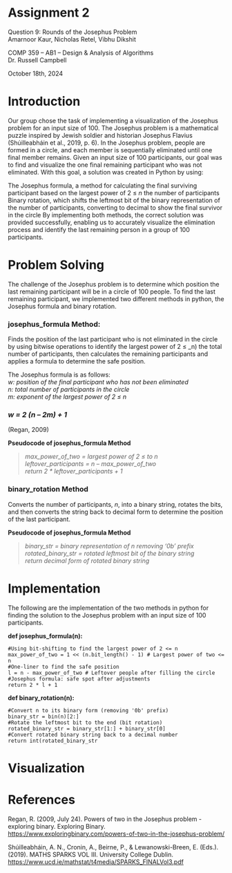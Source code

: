 # Assignment 2  

Question 9: Rounds of the Josephus Problem    
Amarnoor Kaur, Nicholas Retel, Vibhu Dikshit   
  
COMP 359 – AB1 – Design & Analysis of Algorithms   
Dr. Russell Campbell  
  
October 18th, 2024  

# Introduction
Our group chose the task of implementing a visualization of the Josephus problem for an input size of 100. The Josephus problem is a mathematical puzzle inspired by Jewish soldier and historian Josephus Flavius (Shúilleabháin et al., 2019, p. 6). In the Josephus problem, people are formed in a circle, and each member is sequentially eliminated until one final member remains. Given an input size of 100 participants, our goal was to find and visualize the one final remaining participant who was not eliminated. With this goal, a solution was created in Python by using:

The Josephus formula, a method for calculating the final surviving participant based on the largest power of 2 ≤ _n_ the number of participants
Binary rotation, which shifts the leftmost bit of the binary representation of the number of participants, converting to decimal to show the final survivor in the circle
By implementing both methods, the correct solution was provided successfully, enabling us to accurately visualize the elimination process and identify the last remaining person in a group of 100 participants.

# Problem Solving
The challenge of the Josephus problem is to determine which position the last remaining participant will be in a circle of 100 people. To find the last remaining participant, we implemented two different methods in python, the Josephus formula and binary rotation.

### josephus_formula Method:
Finds the position of the last participant who is not eliminated in the circle by using bitwise operations to identify the largest power of 2 ≤ _n) the total number of participants, then calculates the remaining participants and applies a formula to determine the safe position.

The Josephus formula is as follows:  
_w: position of the final participant who has not been eliminated_  
_n: total number of participants in the circle_  
_m: exponent of the largest power of 2 ≤ n_  
### _w = 2 (n – 2m) + 1_
(Regan, 2009)  

**Pseudocode of josephus_formula Method**  
> _max_power_of_two = largest power of 2 ≤ to n_  
> _leftover_participants = n – max_power_of_two_  
> _return 2 * leftover_participants + 1_  

### binary_rotation Method
Converts the number of participants, _n_, into a binary string, rotates the bits, and then converts the string back to decimal form to determine the position of the last participant.

**Pseudocode of josephus_formula Method**  
> _binary_str = binary representation of n removing ‘0b’ prefix_     
> _rotated_binary_str = rotated leftmost bit of the binary string_   
> _return decimal form of rotated binary string_  

# Implementation
The following are the implementation of the two methods in python for finding the solution to the Josephus problem with an input size of 100 participants.

**def josephus_formula(n):**  
  
    #Using bit-shifting to find the largest power of 2 <= n  
    max_power_of_two = 1 << (n.bit_length() - 1) # Largest power of two <= n  
    #One-liner to find the safe position  
    l = n - max_power_of_two # Leftover people after filling the circle  
    #Josephus formula: safe spot after adjustments  
    return 2 * l + 1  

**def binary_rotation(n):**  
  
    #Convert n to its binary form (removing '0b' prefix)  
    binary_str = bin(n)[2:]  
    #Rotate the leftmost bit to the end (bit rotation)  
    rotated_binary_str = binary_str[1:] + binary_str[0]  
    #Convert rotated binary string back to a decimal number  
    return int(rotated_binary_str  

# Visualization  

# References   

Regan, R. (2009, July 24). Powers of two in the Josephus problem - exploring binary. Exploring Binary. https://www.exploringbinary.com/powers-of-two-in-the-josephus-problem/   
  
Shúilleabháin, A. N., Cronin, A., Beirne, P., & Lewanowski-Breen, E. (Eds.). (2019). MATHS SPARKS VOL III. University College Dublin. https://www.ucd.ie/mathstat/t4media/SPARKS_FINALVol3.pdf  
